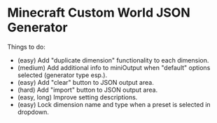 # Minecraft Custom World JSON Generator

Things to do: 
* (easy) Add "duplicate dimension" functionality to each dimension. 
* (medium) Add additional info to miniOutput when "default" options selected (generator type esp.).
* (easy) Add "clear" button to JSON output area. 
* (hard) Add "import" button to JSON output area.
* (easy, long) Improve setting descriptions.
* (easy) Lock dimension name and type when a preset is selected in dropdown. 